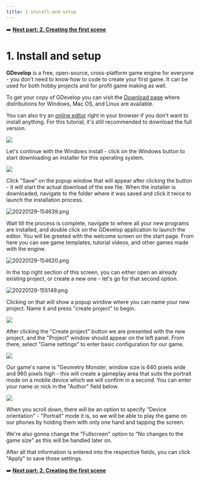 ```yaml
---
title: 1-install-and-setup
---
```

➡️ **[Next part: 2. Creating the first scene](/gdevelop5/tutorials/geometry-monster/2-creating-first-scene)**

# 1. Install and setup

**GDevelop** is a free, open-source, cross-platform game engine for everyone - you don't need to know how to code to create your first game. It can be used for both hobby projects and for profit game making as well.

To get your copy of GDevelop you can visit the [Download page](https://gdevelop-app.com/download/) where distributions for Windows, Mac OS, and Linux are available.

You can also try an [online editor](https://editor.gdevelop.io/) right in your browser if you don't want to install anything. For this tutorial, it's still recommended to download the full version.

![](/gdevelop5/tutorials/geometry-monster/01_5.png)

Let's continue with the Windows install - click on the Windows button to start downloading an installer for this operating system.

![](/gdevelop5/tutorials/geometry-monster/04.png)

Click "Save" on the popup window that will appear after clicking the button - it will start the actual download of the exe file. When the installer is downloaded, navigate to the folder where it was saved and click it twice to launch the installation process.

![20220129-154639.png](/gdevelop5/tutorials/geometry-monster/1-install-and-setup/pasted/20220129-154639.png)

Wait till the process is complete, navigate to where all your new programs are installed, and double click on the GDevelop application to launch the editor. You will be greeted with the welcome screen on the start page. From here you can see game templates, tutorial videos, and other games made with the engine.

![20220129-154620.png](/gdevelop5/tutorials/geometry-monster/1-install-and-setup/pasted/20220129-154620.png)

In the top right section of this screen, you can either open an already existing project, or create a new one - let's go for that second option.

![20220129-155149.png](/gdevelop5/tutorials/geometry-monster/1-install-and-setup/pasted/20220129-155149.png)

Clicking on that will show a popup window where you can name your new project. Name it and press "create project" to begin.

![](/gdevelop5/tutorials/geometry-monster/10.png)

After clicking the "Create project" button we are presented with the new project, and the "Project" window should appear on the left panel. From there, select "Game settings" to enter basic configuration for our game.

![](/gdevelop5/tutorials/geometry-monster/11.png)

Our game's name is "Geometry Monster, window size is 640 pixels wide and 960 pixels high - this will create a gameplay area that suits the portrait mode on a mobile device which we will confirm in a second. You can enter your name or nick in the "Author" field below.

![](/gdevelop5/tutorials/geometry-monster/12_5.png)

When you scroll down, there will be an option to specify "Device orientation" - "Portrait" mode it is, so we will be able to play the game on our phones by holding them with only one hand and tapping the screen.

We're also gonna change the "Fullscreen" option to "No changes to the game size" as this will be handled later on.

After all that information is entered into the respective fields, you can click "Apply" to save those settings.

➡️ **[Next part: 2. Creating the first scene](/gdevelop5/tutorials/geometry-monster/2-creating-first-scene)**
